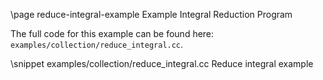 \page reduce-integral-example Example Integral Reduction Program

The full code for this example can be found here:
`examples/collection/reduce_integral.cc`.

\snippet examples/collection/reduce_integral.cc Reduce integral example
